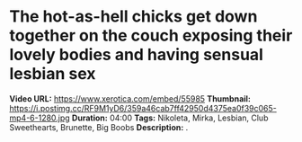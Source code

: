 
# The hot-as-hell chicks get down together on the couch exposing their lovely bodies and having sensual lesbian sex

**Video URL:** https://www.xerotica.com/embed/55985
**Thumbnail:** https://i.postimg.cc/RF9M1yD6/359a46cab7ff42950d4375ea0f39c065-mp4-6-1280.jpg
**Duration:** 04:00
**Tags:** Nikoleta, Mirka, Lesbian, Club Sweethearts, Brunette, Big Boobs
**Description:** .
